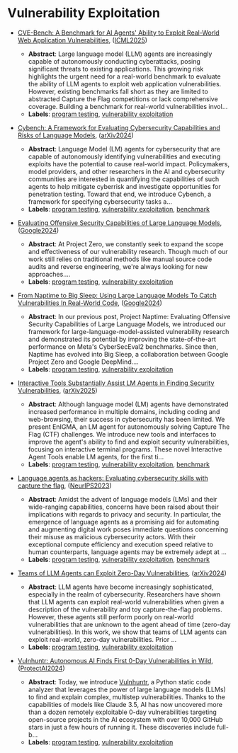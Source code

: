 # Vulnerability Exploitation

- [CVE-Bench: A Benchmark for AI Agents' Ability to Exploit Real-World Web Application Vulnerabilities](../venues/ICML2025/paper_3.md), ([ICML2025](../venues/ICML2025/README.md))

  - **Abstract**: Large language model (LLM) agents are increasingly capable of autonomously conducting cyberattacks, posing significant threats to existing applications. This growing risk highlights the urgent need for a real-world benchmark to evaluate the ability of LLM agents to exploit web application vulnerabilities. However, existing benchmarks fall short as they are limited to abstracted Capture the Flag competitions or lack comprehensive coverage. Building a benchmark for real-world vulnerabilities invol...
  - **Labels**: [program testing](program_testing.md), [vulnerability exploitation](vulnerability_exploitation.md)


- [Cybench: A Framework for Evaluating Cybersecurity Capabilities and Risks of Language Models](../venues/arXiv2024/paper_33.md), ([arXiv2024](../venues/arXiv2024/README.md))

  - **Abstract**: Language Model (LM) agents for cybersecurity that are capable of autonomously identifying vulnerabilities and executing exploits have the potential to cause real-world impact. Policymakers, model providers, and other researchers in the AI and cybersecurity communities are interested in quantifying the capabilities of such agents to help mitigate cyberrisk and investigate opportunities for penetration testing. Toward that end, we introduce Cybench, a framework for specifying cybersecurity tasks a...
  - **Labels**: [program testing](program_testing.md), [vulnerability exploitation](vulnerability_exploitation.md), [benchmark](benchmark.md)


- [Evaluating Offensive Security Capabilities of Large Language Models](../venues/Google2024/paper_2.md), ([Google2024](../venues/Google2024/README.md))

  - **Abstract**: At Project Zero, we constantly seek to expand the scope and effectiveness of our vulnerability research. Though much of our work still relies on traditional methods like manual source code audits and reverse engineering, we're always looking for new approaches....
  - **Labels**: [program testing](program_testing.md), [vulnerability exploitation](vulnerability_exploitation.md)


- [From Naptime to Big Sleep: Using Large Language Models To Catch Vulnerabilities In Real-World Code](../venues/Google2024/paper_1.md), ([Google2024](../venues/Google2024/README.md))

  - **Abstract**: In our previous post, Project Naptime: Evaluating Offensive Security Capabilities of Large Language Models, we introduced our framework for large-language-model-assisted vulnerability research and demonstrated its potential by improving the state-of-the-art performance on Meta's CyberSecEval2 benchmarks. Since then, Naptime has evolved into Big Sleep, a collaboration between Google Project Zero and Google DeepMind....
  - **Labels**: [program testing](program_testing.md), [vulnerability exploitation](vulnerability_exploitation.md)


- [Interactive Tools Substantially Assist LM Agents in Finding Security Vulnerabilities](../venues/arXiv2025/paper_14.md), ([arXiv2025](../venues/arXiv2025/README.md))

  - **Abstract**: Although language model (LM) agents have demonstrated increased performance in multiple domains, including coding and web-browsing, their success in cybersecurity has been limited. We present EnIGMA, an LM agent for autonomously solving Capture The Flag (CTF) challenges. We introduce new tools and interfaces to improve the agent's ability to find and exploit security vulnerabilities, focusing on interactive terminal programs. These novel Interactive Agent Tools enable LM agents, for the first ti...
  - **Labels**: [program testing](program_testing.md), [vulnerability exploitation](vulnerability_exploitation.md), [benchmark](benchmark.md)


- [Language agents as hackers: Evaluating cybersecurity skills with capture the flag](../venues/NeurIPS2023/paper_1.md), ([NeurIPS2023](../venues/NeurIPS2023/README.md))

  - **Abstract**: Amidst the advent of language models (LMs) and their wide-ranging capabilities, concerns have been raised about their implications with regards to privacy and security. In particular, the emergence of language agents as a promising aid for automating and augmenting digital work poses immediate questions concerning their misuse as malicious cybersecurity actors. With their exceptional compute efficiency and execution speed relative to human counterparts, language agents may be extremely adept at ...
  - **Labels**: [program testing](program_testing.md), [vulnerability exploitation](vulnerability_exploitation.md), [benchmark](benchmark.md)


- [Teams of LLM Agents can Exploit Zero-Day Vulnerabilities](../venues/arXiv2024/paper_32.md), ([arXiv2024](../venues/arXiv2024/README.md))

  - **Abstract**: LLM agents have become increasingly sophisticated, especially in the realm of cybersecurity. Researchers have shown that LLM agents can exploit real-world vulnerabilities when given a description of the vulnerability and toy capture-the-flag problems. However, these agents still perform poorly on real-world vulnerabilities that are unknown to the agent ahead of time (zero-day vulnerabilities). In this work, we show that teams of LLM agents can exploit real-world, zero-day vulnerabilities. Prior ...
  - **Labels**: [program testing](program_testing.md), [vulnerability exploitation](vulnerability_exploitation.md)


- [Vulnhuntr: Autonomous AI Finds First 0-Day Vulnerabilities in Wild](../venues/ProtectAI2024/paper_1.md), ([ProtectAI2024](../venues/ProtectAI2024/README.md))

  - **Abstract**: Today, we introduce [Vulnhuntr](https://github.com/protectai/vulnhuntr), a Python static code analyzer that leverages the power of large language models (LLMs) to find and explain complex, multistep vulnerabilities. Thanks to the capabilities of models like Claude 3.5, AI has now uncovered more than a dozen remotely exploitable 0-day vulnerabilities targeting open-source projects in the AI ecosystem with over 10,000 GitHub stars in just a few hours of running it. These discoveries include full-b...
  - **Labels**: [program testing](program_testing.md), [vulnerability exploitation](vulnerability_exploitation.md)
